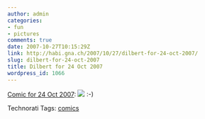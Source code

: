 ```yaml
---
author: admin
categories:
- fun
- pictures
comments: true
date: 2007-10-27T10:15:29Z
link: http://habi.gna.ch/2007/10/27/dilbert-for-24-oct-2007/
slug: dilbert-for-24-oct-2007
title: Dilbert for 24 Oct 2007
wordpress_id: 1066
---
```


[Comic for 24 Oct 2007](http://www.dilbert.com/comics/dilbert/archive/dilbert-20071024.html):
![](http://www.dilbert.com/comics/dilbert/archive/images/dilbert2002444471024.gif)
:-)


Technorati Tags: [comics](http://www.technorati.com/tag/comics)
